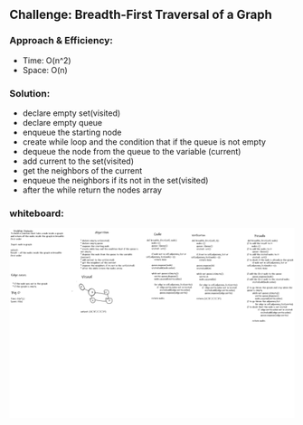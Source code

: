 ## Challenge: Breadth-First Traversal of a Graph

### Approach & Efficiency:
* Time: O(n^2)
* Space: O(n)

### Solution:
* declare empty set(visited)
* declare empty queue
* enqueue the starting node
* create while loop and the condition that if the queue is not empty
* dequeue the node from the queue to the variable (current)
* add current to the set(visited)
* get the neighbors of the current
* enqueue the neighbors if its not in the set(visited)
* after the while return the nodes array

### whiteboard:
![](whiteboard/code-36.png)